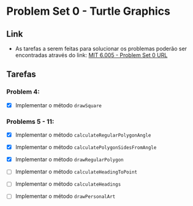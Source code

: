 # Problem Set 0 - Turtle Graphics

## Link
- As tarefas a serem feitas para solucionar os problemas poderão ser encontradas através do link: [MIT 6.005 - Problem Set 0 URL](https://ocw.mit.edu/ans7870/6/6.005/s16/psets/ps0/)  

## Tarefas
### Problem 4:
- [x] Implementar o método `drawSquare`

### Problems 5 - 11:
- [x] Implementar o método `calculateRegularPolygonAngle`
- [x] Implementar o método `calculatePolygonSidesFromAngle`
- [x] Implementar o método `drawRegularPolygon`
- [ ] Implementar o método `calculateHeadingToPoint`
- [ ] Implementar o método `calculateHeadings`
- [ ] Implementar o método `drawPersonalArt`
 